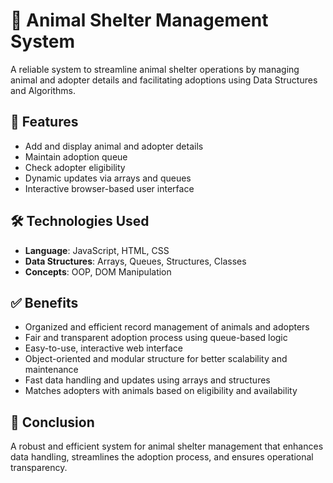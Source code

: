 # 🐾 Animal Shelter Management System

A reliable system to streamline animal shelter operations by managing animal and adopter details and facilitating adoptions using Data Structures and Algorithms.

## 📌 Features
- Add and display animal and adopter details
- Maintain adoption queue
- Check adopter eligibility
- Dynamic updates via arrays and queues
- Interactive browser-based user interface

## 🛠️ Technologies Used
- **Language**: JavaScript, HTML, CSS
- **Data Structures**: Arrays, Queues, Structures, Classes
- **Concepts**: OOP, DOM Manipulation

## ✅ Benefits
- Organized and efficient record management of animals and adopters
- Fair and transparent adoption process using queue-based logic
- Easy-to-use, interactive web interface
- Object-oriented and modular structure for better scalability and maintenance
- Fast data handling and updates using arrays and structures
- Matches adopters with animals based on eligibility and availability

## 📄 Conclusion
A robust and efficient system for animal shelter management that enhances data handling, streamlines the adoption process, and ensures operational transparency.

